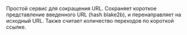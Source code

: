 Простой сервис для сокращения URL. Сохраняет короткое представление введенного URL (hash blake2b), и перенаправляет на исходный URL.
Также считает количество переходов по короткой ссылке.
